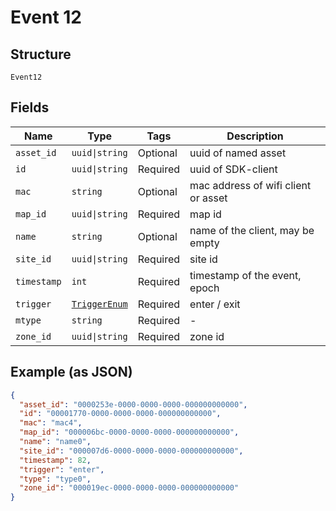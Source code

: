 
# Event 12

## Structure

`Event12`

## Fields

| Name | Type | Tags | Description |
|  --- | --- | --- | --- |
| `asset_id` | `uuid\|string` | Optional | uuid of named asset |
| `id` | `uuid\|string` | Required | uuid of SDK-client |
| `mac` | `string` | Optional | mac address of wifi client or asset |
| `map_id` | `uuid\|string` | Required | map id |
| `name` | `string` | Optional | name of the client, may be empty |
| `site_id` | `uuid\|string` | Required | site id |
| `timestamp` | `int` | Required | timestamp of the event, epoch |
| `trigger` | [`TriggerEnum`](../../doc/models/trigger-enum.md) | Required | enter / exit |
| `mtype` | `string` | Required | - |
| `zone_id` | `uuid\|string` | Required | zone id |

## Example (as JSON)

```json
{
  "asset_id": "0000253e-0000-0000-0000-000000000000",
  "id": "00001770-0000-0000-0000-000000000000",
  "mac": "mac4",
  "map_id": "000006bc-0000-0000-0000-000000000000",
  "name": "name0",
  "site_id": "000007d6-0000-0000-0000-000000000000",
  "timestamp": 82,
  "trigger": "enter",
  "type": "type0",
  "zone_id": "000019ec-0000-0000-0000-000000000000"
}
```

